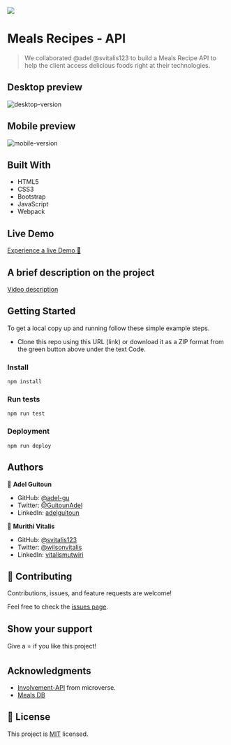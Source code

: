 ![](https://img.shields.io/badge/Microverse-blueviolet)

# Meals Recipes - API

> We collaborated @adel @svitalis123 to build a Meals Recipe API to help the client access delicious foods right at their technologies.

## Desktop preview 
![desktop-version](https://user-images.githubusercontent.com/68030297/197234750-cb72dd94-d542-416c-89c2-4e5ccda8a36e.GIF)

## Mobile preview 
![mobile-version](https://user-images.githubusercontent.com/68030297/197234829-646f2011-fddc-4016-9849-f2a94a48c84d.GIF)

## Built With

- HTML5
- CSS3
- Bootstrap
- JavaScript
- Webpack

## Live Demo 
[Experience a live Demo 🚀](https://adel-gu.github.io/Meals-API/)

## A brief description on the project
[Video description](https://drive.google.com/file/d/1cW2jRlLERSZEJq7JpNkH4vNYuovwiHtB/view?usp=sharing)

## Getting Started
To get a local copy up and running follow these simple example steps.

- Clone this repo using this URL (link) or download it as a ZIP format from the green button above under the text Code.

### Install
```shell
npm install
```

### Run tests
```shell
npm run test
```

### Deployment
```shell
npm run deploy
```

## Authors

👤 **Adel Guitoun**

- GitHub: [@adel-gu](https://github.com/adel-gu)
- Twitter: [@GuitounAdel](https://twitter.com/@GuitounAdel)
- LinkedIn: [adelguitoun](https://linkedin.com/in/adelguitoun)

👤 **Murithi Vitalis**

- GitHub: [@svitalis123](https://github.com/svitalis123/)
- Twitter: [@wilsonvitalis](https://twitter.com/WilsonVitalis)
- LinkedIn: [vitalismutwiri](https://www.linkedin.com/in/vitalismutwiri/)

## 🤝 Contributing

Contributions, issues, and feature requests are welcome!

Feel free to check the [issues page](../../issues/).

## Show your support

Give a ⭐️ if you like this project!

## Acknowledgments

- [Involvement-API](https://www.notion.so/microverse/Involvement-API-869e60b5ad104603aa6db59e08150270) from microverse.
- [Meals DB](https://www.themealdb.com/api.php)

## 📝 License

This project is [MIT](./MIT.md) licensed.
